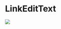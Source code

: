 # LinkEditText
[![](https://jitpack.io/v/zhangxiaofan000123/LinkEditText.svg)](https://jitpack.io/#zhangxiaofan000123/LinkEditText)
